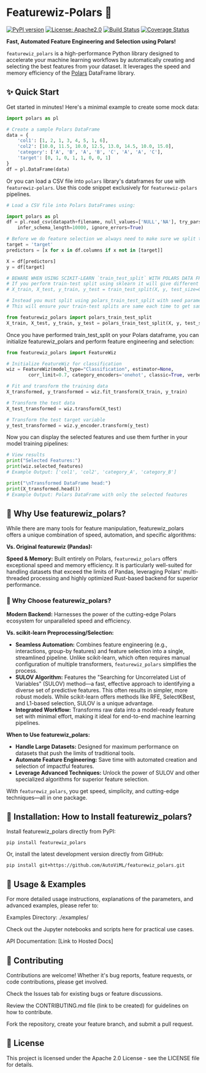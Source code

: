 # Featurewiz-Polars 🚀

[![PyPI version](https://img.shields.io/pypi/v/featurewiz_polars.svg)](https://pypi.org/project/featurewiz_polars/)
[![License: Apache2.0](https://img.shields.io/badge/License-Apache2.0-blue.svg)](https://opensource.org/licenses/Apache2.0)
[![Build Status](https://img.shields.io/github/actions/workflow/status/AutoViML/featurewiz_polars/ci.yml?branch=main)](https://github.com/AutoViML/featurewiz_polars/actions) <!-- Placeholder URL -->
[![Coverage Status](https://img.shields.io/codecov/c/github/AutoViML/featurewiz_polars/main.svg)](https://codecov.io/gh/AutoViML/featurewiz_polars) <!-- Placeholder URL -->

**Fast, Automated Feature Engineering and Selection using Polars!**

`featurewiz_polars` is a high-performance Python library designed to accelerate your machine learning workflows by automatically creating and selecting the best features from your dataset. It leverages the speed and memory efficiency of the [Polars](https://www.pola.rs/) DataFrame library.

## ✨ Quick Start

Get started in minutes! Here's a minimal example to create some mock data:

```python
import polars as pl

# Create a sample Polars DataFrame
data = {
    'col1': [1, 2, 1, 3, 4, 5, 1, 6],
    'col2': [10.0, 11.5, 10.0, 12.5, 13.0, 14.5, 10.0, 15.0],
    'category': ['A', 'B', 'A', 'B', 'C', 'A', 'A', 'C'],
    'target': [0, 1, 0, 1, 1, 0, 0, 1]
}
df = pl.DataFrame(data)
```

Or you can load a CSV file into `polars` library's dataframes for use with `featurewiz-polars`. Use this code snippet exclusively for `featurewiz-polars` pipelines.

```python
# Load a CSV file into Polars DataFrames using:

import polars as pl
df = pl.read_csv(datapath+filename, null_values=['NULL','NA'], try_parse_dates=True,
    infer_schema_length=10000, ignore_errors=True)

# Before we do feature selection we always need to make sure we split the data #######
target = 'target'
predictors = [x for x in df.columns if x not in [target]]

X = df[predictors]
y = df[target] 

# BEWARE WHEN USING SCIKIT-LEARN `train_test_split` WITH POLARS DATA FRAMES!
# If you perform train-test split using sklearn it will give different train test rows each time
# X_train, X_test, y_train, y_test = train_test_split(X, y, test_size=0.2, random_state=42)

# Instead you must split using polars_train_test_split with seed parameter 
# This will ensure your train-test splits are same each time to get same rows of data

from featurewiz_polars import polars_train_test_split
X_train, X_test, y_train, y_test = polars_train_test_split(X, y, test_size=0.2, random_state=42)
```

Once you have performed train_test_split on your Polars dataframe, you can initialize featurewiz_polars and perform feature engineering and selection:

```python
from featurewiz_polars import FeatureWiz

# Initialize FeatureWiz for classification
wiz = FeatureWiz(model_type="Classification", estimator=None,
        corr_limit=0.7, category_encoders='onehot', classic=True, verbose=0)

# Fit and transform the training data
X_transformed, y_transformed = wiz.fit_transform(X_train, y_train)

# Transform the test data
X_test_transformed = wiz.transform(X_test)

# Transform the test target variable
y_test_transformed = wiz.y_encoder.transform(y_test)
```

Now you can display the selected features and use them further in your model training pipelines:
```python
# View results
print("Selected Features:")
print(wiz.selected_features)
# Example Output: ['col1', 'col2', 'category_A', 'category_B']

print("\nTransformed DataFrame head:")
print(X_transformed.head())
# Example Output: Polars DataFrame with only the selected features
```

## 🤔 Why Use featurewiz_polars?
While there are many tools for feature manipulation, featurewiz_polars offers a unique combination of speed, automation, and specific algorithms:

**Vs. Original featurewiz (Pandas):**

**Speed & Memory:** Built entirely on Polars, `featurewiz_polars` offers exceptional speed and memory efficiency. It is particularly well-suited for handling datasets that exceed the limits of Pandas, leveraging Polars' multi-threaded processing and highly optimized Rust-based backend for superior performance.

### 🚀 Why Choose featurewiz_polars?

**Modern Backend:** Harnesses the power of the cutting-edge Polars ecosystem for unparalleled speed and efficiency.

**Vs. scikit-learn Preprocessing/Selection:**

- **Seamless Automation:** Combines feature engineering (e.g., interactions, group-by features) and feature selection into a single, streamlined pipeline. Unlike scikit-learn, which often requires manual configuration of multiple transformers, `featurewiz_polars` simplifies the process.
- **SULOV Algorithm:** Features the "Searching for Uncorrelated List of Variables" (SULOV) method—a fast, effective approach to identifying a diverse set of predictive features. This often results in simpler, more robust models. While scikit-learn offers methods like RFE, SelectKBest, and L1-based selection, SULOV is a unique advantage.
- **Integrated Workflow:** Transforms raw data into a model-ready feature set with minimal effort, making it ideal for end-to-end machine learning pipelines.

**When to Use featurewiz_polars:**

- **Handle Large Datasets:** Designed for maximum performance on datasets that push the limits of traditional tools.
- **Automate Feature Engineering:** Save time with automated creation and selection of impactful features.
- **Leverage Advanced Techniques:** Unlock the power of SULOV and other specialized algorithms for superior feature selection.

With `featurewiz_polars`, you get speed, simplicity, and cutting-edge techniques—all in one package.

## 💾 Installation: How to Install featurewiz_polars?
Install featurewiz_polars directly from PyPI:

```
pip install featurewiz_polars
```

Or, install the latest development version directly from GitHub:

```
pip install git+https://github.com/AutoViML/featurewiz_polars.git
```

## 📖 Usage & Examples
For more detailed usage instructions, explanations of the parameters, and advanced examples, please refer to:

Examples Directory: ./examples/ <!-- Placeholder link: Create this directory -->

Check out the Jupyter notebooks and scripts here for practical use cases.

API Documentation: [Link to Hosted Docs] <!-- Placeholder link: e.g., ReadTheDocs URL -->

## 🤝 Contributing
Contributions are welcome! Whether it's bug reports, feature requests, or code contributions, please get involved.

Check the Issues tab for existing bugs or feature discussions.

Review the CONTRIBUTING.md file (link to be created) for guidelines on how to contribute.

Fork the repository, create your feature branch, and submit a pull request.

## 📜 License
This project is licensed under the Apache 2.0 License - see the LICENSE file for details.
